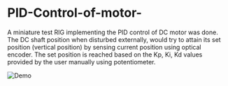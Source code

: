 # PID-Control-of-motor-
A miniature test RIG implementing the PID control of DC motor
was done. The DC shaft position when disturbed externally, would
try to attain its set position (vertical position) by sensing current
position using optical encoder. The set position is reached based
on the Kp, Ki, Kd values provided by the user manually using
potentiometer.

![Demo](ezgif.com-gif-maker.gif)
